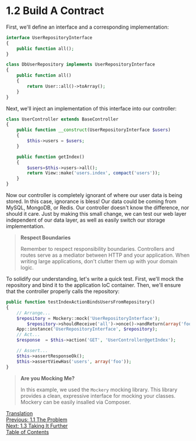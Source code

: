 # 1.2 Build A Contract

First, we'll define an interface and a corresponding implementation:

```php
interface UserRepositoryInterface
{
    public function all();
}

class DbUserRepository implements UserRepositoryInterface
{
    public function all()
    {
        return User::all()->toArray();
    }
}
```

Next, we'll inject an implementation of this interface into our controller:

```php
class UserController extends BaseController
{
    public function __construct(UserRepositoryInterface $users)
    {
        $this->users = $users;
    }

    public function getIndex()
    {
        $users=$this->users->all();
        return View::make('users.index', compact('users'));
    }
}
```

Now our controller is completely ignorant of where our user data is being stored. In this case, ignorance is bless! Our data could be coming from MySQL, MongoDB, or Redis. Our controller doesn't know the difference, nor should it care. Just by making this small change, we can test our web layer independent of our data layer, as well as easily switch our storage implementation.

> **Respect Boundaries**
>
> Remember to respect responsibility boundaries. Controllers and routes serve as a mediator between HTTP and your application. When writing large applications, don't clutter them up with your domain logic.

To solidify our understanding, let's write a quick test. First, we'll mock the repository and bind it to the application IoC container. Then, we'll ensure that the controller properly calls the repository:

```php
public function testIndexActionBindsUsersFromRepository()
{
    // Arrange...
    $repository = Mockery::mock('UserRepositoryInterface');
        $repository->shouldReceive('all')->once()->andReturn(array('foo'));
    App::instance('UserRepositoryInterface', $repository);
    // Act...
    $response  = $this->action('GET', 'UserController@getIndex');

    // Assert...
    $this->assertResponseOk();
    $this->assertViewHas('users', array('foo'));
}
```

> **Are you Mocking Me?**
>
> In this example, we used the `Mockery` mocking library. This library provides a clean, expressive interface for mocking your classes. Mockery can be easily insalled via Composer.

[Translation](../1%20依赖注入/1.2%20建立约定.md)  
[Previous: 1.1 The Problem](1.1%20The%20Problem.md)  
[Next: 1.3 Taking It Further](1.3%20Taking%20It%20Further.md)  
[Table of Contents](../Table%20of%20Contents.md)
